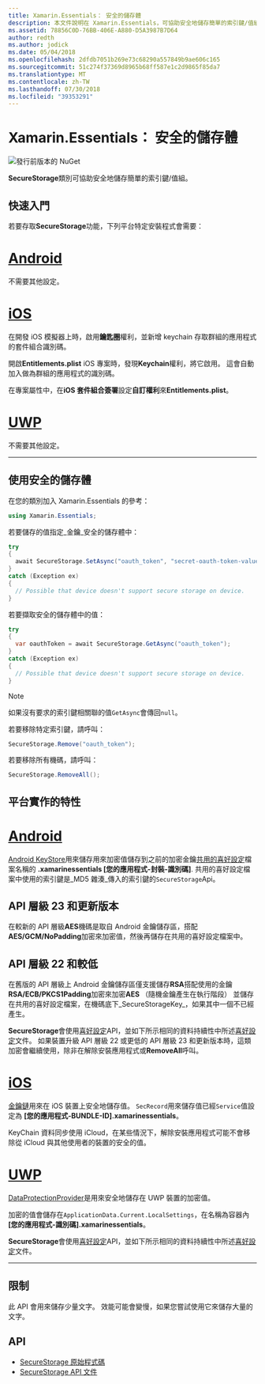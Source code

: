 ```yaml
---
title: Xamarin.Essentials： 安全的儲存體
description: 本文件說明在 Xamarin.Essentials，可協助安全地儲存簡單的索引鍵/值組的 SecureStorage 類別。 它討論如何使用類別、 平台實作的特性和限制。
ms.assetid: 78856C0D-76BB-406E-A880-D5A3987B7D64
author: redth
ms.author: jodick
ms.date: 05/04/2018
ms.openlocfilehash: 2dfdb7051b269e73c68290a557849b9ae606c165
ms.sourcegitcommit: 51c274f37369d8965b68ff587e1c2d9865f85da7
ms.translationtype: MT
ms.contentlocale: zh-TW
ms.lasthandoff: 07/30/2018
ms.locfileid: "39353291"
---
```

# <a name="xamarinessentials-secure-storage"></a>Xamarin.Essentials： 安全的儲存體

![發行前版本的 NuGet](~/media/shared/pre-release.png)

**SecureStorage**類別可協助安全地儲存簡單的索引鍵/值組。

## <a name="getting-started"></a>快速入門

若要存取**SecureStorage**功能，下列平台特定安裝程式會需要：

# <a name="androidtabandroid"></a>[Android](#tab/android)

不需要其他設定。

# <a name="iostabios"></a>[iOS](#tab/ios)

在開發 iOS 模擬器上時，啟用**鑰匙圈**權利，並新增 keychain 存取群組的應用程式的套件組合識別碼。

開啟**Entitlements.plist** iOS 專案時，發現**Keychain**權利，將它啟用。 這會自動加入做為群組的應用程式的識別碼。

在專案屬性中，在**iOS 套件組合簽署**設定**自訂權利**來**Entitlements.plist**。

# <a name="uwptabuwp"></a>[UWP](#tab/uwp)

不需要其他設定。

-----

## <a name="using-secure-storage"></a>使用安全的儲存體

在您的類別加入 Xamarin.Essentials 的參考：

```csharp
using Xamarin.Essentials;
```

若要儲存的值指定_金鑰_安全的儲存體中：

```csharp
try
{
  await SecureStorage.SetAsync("oauth_token", "secret-oauth-token-value");
}
catch (Exception ex)
{
  // Possible that device doesn't support secure storage on device.
}
```

若要擷取安全的儲存體中的值：

```csharp
try
{
  var oauthToken = await SecureStorage.GetAsync("oauth_token");
}
catch (Exception ex)
{
  // Possible that device doesn't support secure storage on device.
}
```

> [!NOTE]
> 如果沒有要求的索引鍵相關聯的值`GetAsync`會傳回`null`。

若要移除特定索引鍵，請呼叫：

```csharp
SecureStorage.Remove("oauth_token");
```

若要移除所有機碼，請呼叫：

```csharp
SecureStorage.RemoveAll();
```


## <a name="platform-implementation-specifics"></a>平台實作的特性

# <a name="androidtabandroid"></a>[Android](#tab/android)

[Android KeyStore](https://developer.android.com/training/articles/keystore.html)用來儲存用來加密值儲存到之前的加密金鑰[共用的喜好設定](https://developer.android.com/training/data-storage/shared-preferences.html)檔案名稱的 **.xamarinessentials [您的應用程式-封裝-識別碼]**.  共用的喜好設定檔案中使用的索引鍵是_MD5 雜湊_傳入的索引鍵的`SecureStorage`Api。

## <a name="api-level-23-and-higher"></a>API 層級 23 和更新版本

在較新的 API 層級**AES**機碼是取自 Android 金鑰儲存區，搭配**AES/GCM/NoPadding**加密來加密值，然後再儲存在共用的喜好設定檔案中。

## <a name="api-level-22-and-lower"></a>API 層級 22 和較低

在舊版的 API 層級上 Android 金鑰儲存區僅支援儲存**RSA**搭配使用的金鑰**RSA/ECB/PKCS1Padding**加密來加密**AES** （隨機金鑰產生在執行階段） 並儲存在共用的喜好設定檔案，在機碼底下_SecureStorageKey_，如果其中一個不已經產生。

**SecureStorage**會使用[喜好設定](preferences.md)API，並如下所示相同的資料持續性中所述[喜好設定](preferences.md#persistence)文件。 如果裝置升級 API 層級 22 或更低的 API 層級 23 和更新版本時，這類加密會繼續使用，除非在解除安裝應用程式或**RemoveAll**呼叫。

# <a name="iostabios"></a>[iOS](#tab/ios)

[金鑰鏈](https://developer.xamarin.com/api/type/Security.SecKeyChain/)用來在 iOS 裝置上安全地儲存值。  `SecRecord`用來儲存值已經`Service`值設定為 **[您的應用程式-BUNDLE-ID].xamarinessentials**。

KeyChain 資料同步使用 iCloud，在某些情況下，解除安裝應用程式可能不會移除從 iCloud 與其他使用者的裝置的安全的值。

# <a name="uwptabuwp"></a>[UWP](#tab/uwp)

[DataProtectionProvider](https://docs.microsoft.com/uwp/api/windows.security.cryptography.dataprotection.dataprotectionprovider)是用來安全地儲存在 UWP 裝置的加密值。

加密的值會儲存在`ApplicationData.Current.LocalSettings`，在名稱為容器內 **[您的應用程式-識別碼].xamarinessentials**。

**SecureStorage**會使用[喜好設定](preferences.md)API，並如下所示相同的資料持續性中所述[喜好設定](preferences.md#persistence)文件。

-----

## <a name="limitations"></a>限制

此 API 會用來儲存少量文字。  效能可能會變慢，如果您嘗試使用它來儲存大量的文字。

## <a name="api"></a>API

- [SecureStorage 原始程式碼](https://github.com/xamarin/Essentials/tree/master/Xamarin.Essentials/SecureStorage)
- [SecureStorage API 文件](xref:Xamarin.Essentials.SecureStorage)
